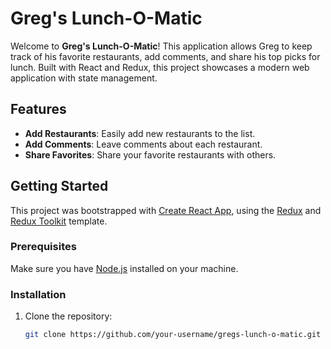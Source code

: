 # Greg's Lunch-O-Matic

Welcome to **Greg's Lunch-O-Matic**! This application allows Greg to keep track of his favorite restaurants, add comments, and share his top picks for lunch. Built with React and Redux, this project showcases a modern web application with state management.

## Features

- **Add Restaurants**: Easily add new restaurants to the list.
- **Add Comments**: Leave comments about each restaurant.
- **Share Favorites**: Share your favorite restaurants with others.

## Getting Started

This project was bootstrapped with [Create React App](https://github.com/facebook/create-react-app), using the [Redux](https://redux.js.org/) and [Redux Toolkit](https://redux-toolkit.js.org/) template.

### Prerequisites

Make sure you have [Node.js](https://nodejs.org/) installed on your machine.

### Installation

1. Clone the repository:
   ```sh
   git clone https://github.com/your-username/gregs-lunch-o-matic.git